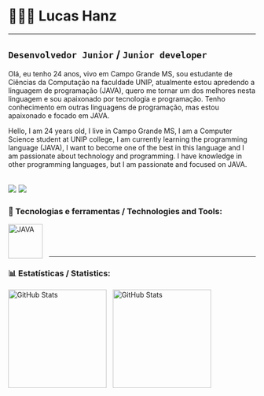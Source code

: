 # 🧑🏻‍💻 Lucas Hanz
---
**`Desenvolvedor Junior`** / **`Junior developer`**
---

Olá, eu tenho 24 anos, vivo em Campo Grande MS, sou estudante de Ciências da Computação na faculdade UNIP, atualmente estou apredendo a linguagem de programação (JAVA), quero me tornar um dos melhores nesta linguagem e sou apaixonado por tecnologia e programação. Tenho conhecimento em outras linguagens de programação, mas estou apaixonado e focado em JAVA.

Hello, I am 24 years old, I live in Campo Grande MS, I am a Computer Science student at UNIP college, I am currently learning the programming language (JAVA), I want to become one of the best in this language and I am passionate about technology and programming. I have knowledge in other programming languages, but I am passionate and focused on JAVA.
   
<a href="https://www.instagram.com/_lucashlima/" target="_blank"><img src="https://img.shields.io/badge/-Instagram-%23E4405F?style=for-the-badge&logo=instagram&logoColor=white" target="_blank"></a>
<a href="https://www.linkedin.com/in/lucas-hanz84/" target="_blank"><img src="https://img.shields.io/badge/-LinkedIn-%230077B5?style=for-the-badge&logo=linkedin&logoColor=white" target="_blank"></a> 
---
### 🧰 Tecnologias e ferramentas / Technologies and Tools:

<img
  align= "left"
  alt= "JAVA"
  title= "JAVA"
  width= "70px"
  style= "padding-right: 10px;"
  src="https://cdn.jsdelivr.net/gh/devicons/devicon@latest/icons/java/java-original-wordmark.svg"
  />

<br/>
<br/>
<br/>

---

### 📊 Estatísticas / Statistics:

<p>
  <img
    align="left"
    alt="GitHub Stats"
    height="200"
    style="padding-right: 10px;"
    src="https://github-readme-stats.vercel.app/api?username=luchlima&show_icons=true&theme=tokyonight&include_all_commits=true&locale=pt-br"
    />
  <img
    align="left"
    alt="GitHub Stats"
    height="200"
    src= "https://github-readme-stats.vercel.app/api/top-langs/?username=luchlima&theme=tokyonight&layout=compact&custom_title=Tecnologias&langs_count=9"
    />
<p/>        
